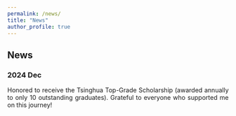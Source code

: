 ```yaml
---
permalink: /news/
title: "News"
author_profile: true
---
```


## News

### 2024 Dec

<p align="justify">
Honored to receive the Tsinghua Top-Grade Scholarship (awarded annually to only 10 outstanding graduates). Grateful to everyone who supported me on this journey!
</p>
